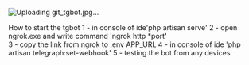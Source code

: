 ![Uploading git_tgbot.jpg…]()


How to start the tgbot
1 - in console of ide'php artisan serve'
2 - open ngrok.exe and write command 'ngrok http *port'   
3 - copy the link from ngrok to .env APP_URL
4 - in console of ide 'php artisan telegraph:set-webhook'
5 - testing the bot from any devices
